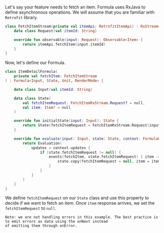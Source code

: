 Let's say your feature needs to fetch an item. Formula uses RxJava
to define asynchronous operations. We will assume that you are familiar
with `Retrofit` library.

```kotlin
class FetchItemStream(private val itemApi: RetrofitItemApi) : RxStream<FetchItemRxStream.Request, Item> {
    data class Request(val itemId: String)

    override fun observable(input: Request): Observable<Item> {
        return itemApi.fetchItem(input.itemId)
    }
}
```

Now, let's define our Formula.
```kotlin
class ItemDetailFormula(
    private val fetchItem: FetchItemStream
) : Formula<Input, State, Unit, RenderMode> {

    data class Input(val itemId: String)

    data class State(
        val fetchItemRequest: FetchItemRxStream.Request? = null,
        val item: Item? = null
    )

    override fun initialState(input: Input): State {
        return State(fetchItemRequest = FetchItemRxStream.Request(input.itemId))
    }

    override fun evaluate(input: Input, state: State, context: FormulaContext<State, Unit>): Evaluation<RenderModel> {
        return Evaluation(
            updates = context.updates {
                if (state.fetchItemRequest != null) {
                    events(fetchItem, state.fetchItemRequest) { item ->
                        state.copy(fetchItemRequest = null, item = item).noMessages()
                    }
                }
            }
        )
    }
}
```

We define `fetchItemRequest` on our `State` class and use this property to decide if we want to
fetch an item. Once `item` response arrives, we set the `fetchItemRequest` to `null`.
```
Note: we are not handling errors in this example. The best practice is to emit errors as data using the onNext instead
of emitting them through onError.
```
